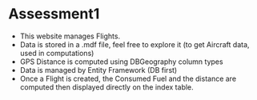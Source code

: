 # Assessment1

- This website manages Flights.
- Data is stored in a .mdf file, feel free to explore it (to get Aircraft data, used in computations)
- GPS Distance is computed using DBGeography column types 
- Data is managed by Entity Framework (DB first)
- Once a Flight is created, the Consumed Fuel and the distance are computed then displayed directly on the index table.
